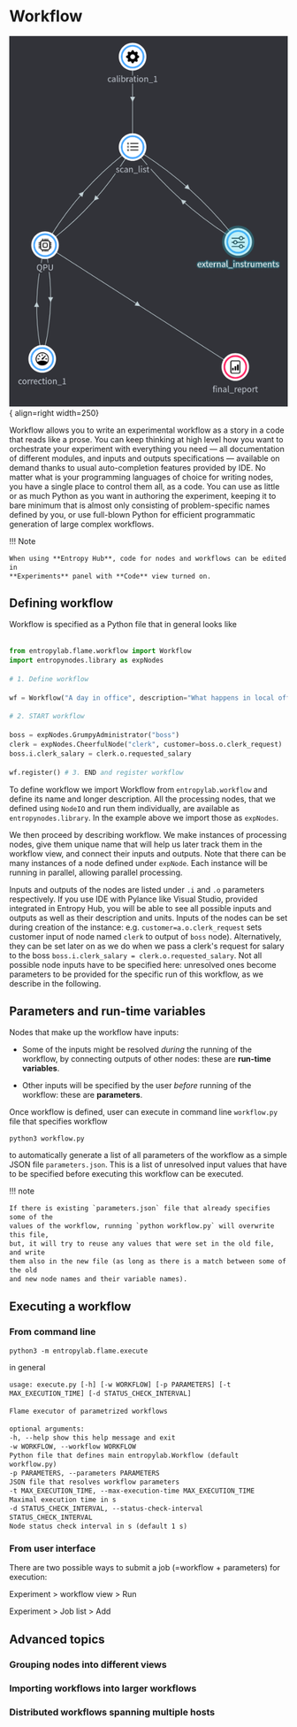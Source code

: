 # Workflow

![A workflow example](../assets/workflow_diagram.png){ align=right width=250}

Workflow allows you to write an experimental workflow as a story in a code that
reads like a prose. You can keep thinking at high level how you want to
orchestrate your experiment with everything you need — all documentation of
different modules, and inputs and outputs specifications — available on demand
thanks to usual auto-completion features provided by IDE. No matter what is your
programming languages of choice for writing nodes, you have a single place to
control them all, as a code. You can use as little or as much Python as you want
in authoring the experiment, keeping it to bare minimum that is almost only
consisting of problem-specific names defined by you, or use full-blown Python
for efficient programmatic generation of large complex workflows.

!!! Note

    When using **Entropy Hub**, code for nodes and workflows can be edited in
    **Experiments** panel with **Code** view turned on.

## Defining workflow

Workflow is specified as a Python file that in general looks like

```python

from entropylab.flame.workflow import Workflow
import entropynodes.library as expNodes

# 1. Define workflow

wf = Workflow("A day in office", description="What happens in local office")

# 2. START workflow

boss = expNodes.GrumpyAdministrator("boss")
clerk = expNodes.CheerfulNode("clerk", customer=boss.o.clerk_request)
boss.i.clerk_salary = clerk.o.requested_salary

wf.register() # 3. END and register workflow
```

To define workflow we import Workflow from `entropylab.workflow` and define its
name and longer description. All the processing nodes, that we defined using
`NodeIO` and run them individually, are available as `entropynodes.library`. In
the example above we import those as `expNodes`.

We then proceed by describing workflow. We make instances of processing nodes,
give them unique name that will help us later track them in the workflow view,
and connect their inputs and outputs. Note that there can be many instances of a
node defined under `expNode`. Each instance will be running in parallel,
allowing parallel processing.

Inputs and outputs of the nodes are listed under `.i` and `.o` parameters
respectively. If you use IDE with Pylance like Visual Studio, provided
integrated in Entropy Hub, you will be able to see all possible inputs and
outputs as well as their description and units. Inputs of the nodes can be set
during creation of the instance: e.g. `customer=a.o.clerk_request` sets customer
input of node named `clerk` to output of `boss` node). Alternatively, they can
be set later on as we do when we pass a clerk's request for salary to the boss
`boss.i.clerk_salary = clerk.o.requested_salary`. Not all possible node inputs
have to be specified here: unresolved ones become parameters to be provided for
the specific run of this workflow, as we describe in the following.

## Parameters and run-time variables

Nodes that make up the workflow have inputs:

- Some of the inputs might be resolved _during_ the running of the workflow, by
  connecting outputs of other nodes: these are **run-time variables**.

- Other inputs will be specified by the user _before_ running of the workflow:
  these are **parameters**.

Once workflow is defined, user can execute in command line `workflow.py` file
that specifies workflow

```
python3 workflow.py
```

to automatically generate a list of all parameters of the workflow as a simple
JSON file `parameters.json`. This is a list of unresolved input values that have
to be specified before executing this workflow can be executed.

!!! note

    If there is existing `parameters.json` file that already specifies some of the
    values of the workflow, running `python workflow.py` will overwrite this file,
    but, it will try to reuse any values that were set in the old file, and write
    them also in the new file (as long as there is a match between some of the old
    and new node names and their variable names).

## Executing a workflow

### From command line

```
python3 -m entropylab.flame.execute
```

in general

```
usage: execute.py [-h] [-w WORKFLOW] [-p PARAMETERS] [-t MAX_EXECUTION_TIME] [-d STATUS_CHECK_INTERVAL]

Flame executor of parametrized workflows

optional arguments:
-h, --help show this help message and exit
-w WORKFLOW, --workflow WORKFLOW
Python file that defines main entropylab.Workflow (default workflow.py)
-p PARAMETERS, --parameters PARAMETERS
JSON file that resolves workflow parameters
-t MAX_EXECUTION_TIME, --max-execution-time MAX_EXECUTION_TIME
Maximal execution time in s
-d STATUS_CHECK_INTERVAL, --status-check-interval STATUS_CHECK_INTERVAL
Node status check interval in s (default 1 s)
```

### From user interface

There are two possible ways to submit a job (=workflow + parameters) for
execution:

Experiment > workflow view > Run

Experiment > Job list > Add

## Advanced topics

### Grouping nodes into different views

### Importing workflows into larger workflows

### Distributed workflows spanning multiple hosts
